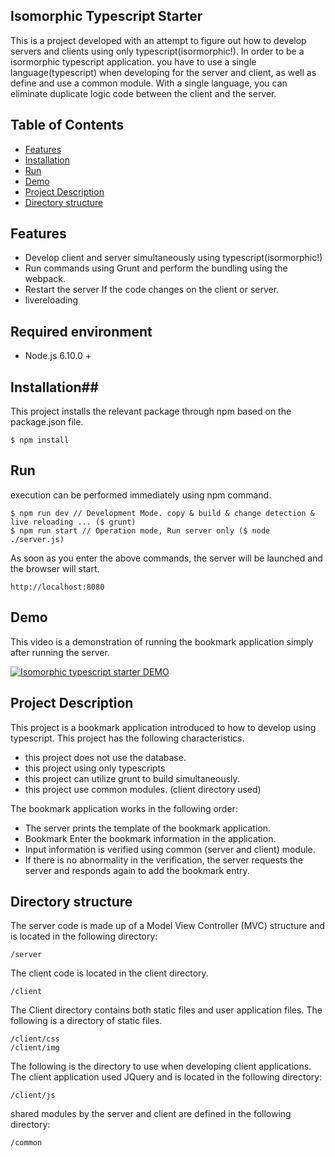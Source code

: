 ## Isomorphic Typescript Starter ##

This is a project developed with an attempt to figure out how to develop servers and clients using only typescript(isormorphic!). In order to be a isormorphic typescript application. you have to use a single language(typescript) when developing for the server and client, as well as define and use a common module. With a single language, you can eliminate duplicate logic code between the client and the server.


## Table of Contents ##

- [Features](#features)
- [Installation](#installation)
- [Run](#run)
- [Demo](#demo)
- [Project Description](#project-description)
- [Directory structure](#directory-structure)



## Features ##

- Develop client and server simultaneously using typescript(isormorphic!)
- Run commands using Grunt and perform the bundling using the webpack.
- Restart the server If the code changes on the client or server.
- livereloading

## Required environment ##

- Node.js 6.10.0 +

## Installation##

This project installs the relevant package through npm based on the package.json file.

	$ npm install
	
	
## Run ##

execution can be performed immediately using npm command.

	$ npm run dev // Development Mode. copy & build & change detection & live reloading ... ($ grunt)
	$ npm run start // Operation mode, Run server only ($ node ./server.js)

As soon as you enter the above commands, the server will be launched and the browser will start.

	http://localhost:8080

## Demo ##
This video is a demonstration of running the bookmark application simply after running the server.

[![Isomorphic typescript starter DEMO](https://i.ytimg.com/vi/7tBzEHerEQE/hqdefault.jpg?custom=true&w=336&h=188&stc=true&jpg444=true&jpgq=90&sp=68&sigh=V8PdvJPkWE2ExyOFuS8cr5brMJU)](https://www.youtube.com/watch?v=7tBzEHerEQE&feature=youtu.be)


## Project Description ##

This project is a bookmark application introduced to how to develop using typescript. This project has the following characteristics.

- this project does not use the database.
- this project using only typescripts
- this project can utilize grunt to build simultaneously.
- this project use common modules. (client directory used)

The bookmark application works in the following order:

- The server prints the template of the bookmark application.
- Bookmark Enter the bookmark information in the application.
- Input information is verified using common (server and client) module.
- If there is no abnormality in the verification, the server requests the server and responds again to add the bookmark entry.

## Directory structure ##

The server code is made up of a Model View Controller (MVC) structure and is located in the following directory:

	/server

The client code is located in the client directory.

	/client

The Client directory contains both static files and user application files. The following is a directory of static files.

	/client/css
	/client/img

The following is the directory to use when developing client applications. The client application used JQuery and is located in the following directory:

	/client/js

shared modules by the server and client are defined in the following directory:

	/common